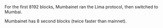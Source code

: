 For the first 8192 blocks, Mumbainet ran the Lima protocol, then switched to Mumbai.

Mumbainet has 8 second blocks (twice faster than mainnet).
